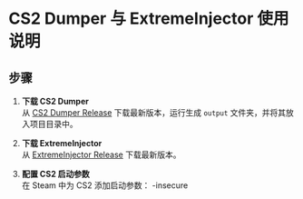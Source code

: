 # CS2 Dumper 与 ExtremeInjector 使用说明

## 步骤

1. **下载 CS2 Dumper**  
   从 [CS2 Dumper Release](https://github.com/a2x/cs2-dumper/releases) 下载最新版本，运行生成 `output` 文件夹，并将其放入项目目录中。

2. **下载 ExtremeInjector**  
   从 [ExtremeInjector Release](https://github.com/master131/ExtremeInjector/releases) 下载最新版本。

3. **配置 CS2 启动参数**  
   在 Steam 中为 CS2 添加启动参数：
   -insecure
